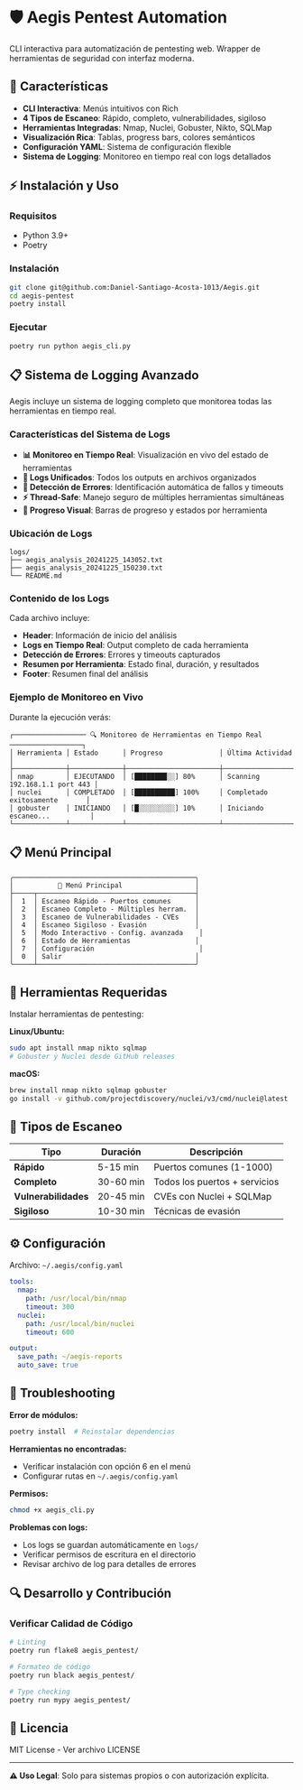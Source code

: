 # 🛡️ Aegis Pentest Automation

CLI interactiva para automatización de pentesting web. Wrapper de herramientas de seguridad con interfaz moderna.

## 🎯 Características

- **CLI Interactiva**: Menús intuitivos con Rich
- **4 Tipos de Escaneo**: Rápido, completo, vulnerabilidades, sigiloso
- **Herramientas Integradas**: Nmap, Nuclei, Gobuster, Nikto, SQLMap
- **Visualización Rica**: Tablas, progress bars, colores semánticos
- **Configuración YAML**: Sistema de configuración flexible
- **Sistema de Logging**: Monitoreo en tiempo real con logs detallados

## ⚡ Instalación y Uso

### Requisitos
- Python 3.9+
- Poetry

### Instalación
```bash
git clone git@github.com:Daniel-Santiago-Acosta-1013/Aegis.git
cd aegis-pentest
poetry install
```

### Ejecutar
```bash
poetry run python aegis_cli.py
```

## 📋 Sistema de Logging Avanzado

Aegis incluye un sistema de logging completo que monitorea todas las herramientas en tiempo real.

### Características del Sistema de Logs

- **📊 Monitoreo en Tiempo Real**: Visualización en vivo del estado de herramientas
- **📁 Logs Unificados**: Todos los outputs en archivos organizados
- **🚨 Detección de Errores**: Identificación automática de fallos y timeouts
- **⚡ Thread-Safe**: Manejo seguro de múltiples herramientas simultáneas
- **🎯 Progreso Visual**: Barras de progreso y estados por herramienta

### Ubicación de Logs

```
logs/
├── aegis_analysis_20241225_143052.txt
├── aegis_analysis_20241225_150230.txt
└── README.md
```

### Contenido de los Logs

Cada archivo incluye:
- **Header**: Información de inicio del análisis
- **Logs en Tiempo Real**: Output completo de cada herramienta
- **Detección de Errores**: Errores y timeouts capturados
- **Resumen por Herramienta**: Estado final, duración, y resultados
- **Footer**: Resumen final del análisis

### Ejemplo de Monitoreo en Vivo

Durante la ejecución verás:

```
┌────────────────── 🔍 Monitoreo de Herramientas en Tiempo Real ──────────────────┐
│ Herramienta │ Estado      │ Progreso              │ Última Actividad             │
├─────────────┼─────────────┼───────────────────────┼─────────────────────────────────┤
│ nmap        │ EJECUTANDO  │ [████████░░] 80%      │ Scanning 192.168.1.1 port 443 │
│ nuclei      │ COMPLETADO  │ [██████████] 100%     │ Completado exitosamente       │
│ gobuster    │ INICIANDO   │ [█░░░░░░░░░] 10%      │ Iniciando escaneo...          │
└─────────────┴─────────────┴───────────────────────┴─────────────────────────────────┘
```

## 📋 Menú Principal

```
╭─────────────────────────────────────────────╮
│           🎯 Menú Principal                  │
├─────┬───────────────────────────────────────┤
│  1  │ Escaneo Rápido - Puertos comunes      │
│  2  │ Escaneo Completo - Múltiples herram.  │
│  3  │ Escaneo de Vulnerabilidades - CVEs    │
│  4  │ Escaneo Sigiloso - Evasión            │
│  5  │ Modo Interactivo - Config. avanzada    │
│  6  │ Estado de Herramientas                │
│  7  │ Configuración                          │
│  0  │ Salir                                 │
╰─────┴───────────────────────────────────────╯
```

## 🔧 Herramientas Requeridas

Instalar herramientas de pentesting:

**Linux/Ubuntu:**
```bash
sudo apt install nmap nikto sqlmap
# Gobuster y Nuclei desde GitHub releases
```

**macOS:**
```bash
brew install nmap nikto sqlmap gobuster
go install -v github.com/projectdiscovery/nuclei/v3/cmd/nuclei@latest
```

## 🎯 Tipos de Escaneo

| Tipo                 | Duración  | Descripción                   |
|----------------------|-----------|-------------------------------|
| **Rápido**           | 5-15 min  | Puertos comunes (1-1000)      |
| **Completo**         | 30-60 min | Todos los puertos + servicios |
| **Vulnerabilidades** | 20-45 min | CVEs con Nuclei + SQLMap      |
| **Sigiloso**         | 10-30 min | Técnicas de evasión           |

## ⚙️ Configuración

Archivo: `~/.aegis/config.yaml`
```yaml
tools:
  nmap:
    path: /usr/local/bin/nmap
    timeout: 300
  nuclei:
    path: /usr/local/bin/nuclei
    timeout: 600

output:
  save_path: ~/aegis-reports
  auto_save: true
```

## 🚦 Troubleshooting

**Error de módulos:**
```bash
poetry install  # Reinstalar dependencias
```

**Herramientas no encontradas:**
- Verificar instalación con opción 6 en el menú
- Configurar rutas en `~/.aegis/config.yaml`

**Permisos:**
```bash
chmod +x aegis_cli.py
```

**Problemas con logs:**
- Los logs se guardan automáticamente en `logs/`
- Verificar permisos de escritura en el directorio
- Revisar archivo de log para detalles de errores

## 🔍 Desarrollo y Contribución

### Verificar Calidad de Código

```bash
# Linting
poetry run flake8 aegis_pentest/

# Formateo de código
poetry run black aegis_pentest/

# Type checking
poetry run mypy aegis_pentest/
```

## 📝 Licencia

MIT License - Ver archivo LICENSE

---

**⚠️ Uso Legal**: Solo para sistemas propios o con autorización explícita.